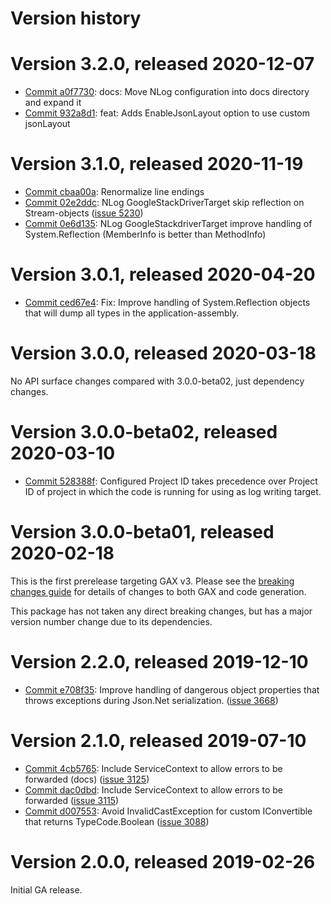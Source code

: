 # Version history

# Version 3.2.0, released 2020-12-07

- [Commit a0f7730](https://github.com/googleapis/google-cloud-dotnet/commit/a0f7730): docs: Move NLog configuration into docs directory and expand it
- [Commit 932a8d1](https://github.com/googleapis/google-cloud-dotnet/commit/932a8d1): feat: Adds EnableJsonLayout option to use custom jsonLayout

# Version 3.1.0, released 2020-11-19

- [Commit cbaa00a](https://github.com/googleapis/google-cloud-dotnet/commit/cbaa00a): Renormalize line endings
- [Commit 02e2ddc](https://github.com/googleapis/google-cloud-dotnet/commit/02e2ddc): NLog GoogleStackDriverTarget skip reflection on Stream-objects ([issue 5230](https://github.com/googleapis/google-cloud-dotnet/issues/5230))
- [Commit 0e6d135](https://github.com/googleapis/google-cloud-dotnet/commit/0e6d135): NLog GoogleStackdriverTarget improve handling of System.Reflection (MemberInfo is better than MethodInfo)

# Version 3.0.1, released 2020-04-20

- [Commit ced67e4](https://github.com/googleapis/google-cloud-dotnet/commit/ced67e4): Fix: Improve handling of System.Reflection objects that will dump all types in the application-assembly.

# Version 3.0.0, released 2020-03-18

No API surface changes compared with 3.0.0-beta02, just dependency
changes.

# Version 3.0.0-beta02, released 2020-03-10

- [Commit 528388f](https://github.com/googleapis/google-cloud-dotnet/commit/528388f): Configured Project ID takes precedence over Project ID of project in which the code is running for using as log writing target.

# Version 3.0.0-beta01, released 2020-02-18

This is the first prerelease targeting GAX v3. Please see the [breaking changes
guide](https://googleapis.github.io/google-cloud-dotnet/docs/guides/breaking-gax2.html)
for details of changes to both GAX and code generation.

This package has not taken any direct breaking changes, but has a major version number change due to its dependencies.

# Version 2.2.0, released 2019-12-10

- [Commit e708f35](https://github.com/googleapis/google-cloud-dotnet/commit/e708f35): Improve handling of dangerous object properties that throws exceptions during Json.Net serialization. ([issue 3668](https://github.com/googleapis/google-cloud-dotnet/issues/3668))

# Version 2.1.0, released 2019-07-10

- [Commit 4cb5765](https://github.com/googleapis/google-cloud-dotnet/commit/4cb5765): Include ServiceContext to allow errors to be forwarded (docs) ([issue 3125](https://github.com/googleapis/google-cloud-dotnet/issues/3125))
- [Commit dac0dbd](https://github.com/googleapis/google-cloud-dotnet/commit/dac0dbd): Include ServiceContext to allow errors to be forwarded ([issue 3115](https://github.com/googleapis/google-cloud-dotnet/issues/3115))
- [Commit d007553](https://github.com/googleapis/google-cloud-dotnet/commit/d007553): Avoid InvalidCastException for custom IConvertible that returns TypeCode.Boolean ([issue 3088](https://github.com/googleapis/google-cloud-dotnet/issues/3088))

# Version 2.0.0, released 2019-02-26

Initial GA release.
